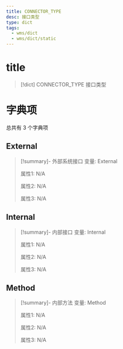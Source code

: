 ```yaml
---
title: CONNECTOR_TYPE
desc: 接口类型
type: dict
tags:
  - wms/dict
  - wms/dict/static
---
```

# title
>[!dict] CONNECTOR_TYPE
> 接口类型

# 字典项
总共有 3 个字典项
## External
>[!summary]- 外部系统接口
>变量: External
>
>属性1: N/A
>
>属性2: N/A
>
>属性3: N/A

## Internal
>[!summary]- 内部接口
>变量: Internal
>
>属性1: N/A
>
>属性2: N/A
>
>属性3: N/A

## Method
>[!summary]- 内部方法
>变量: Method
>
>属性1: N/A
>
>属性2: N/A
>
>属性3: N/A
